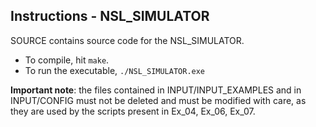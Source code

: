 ## Instructions - NSL_SIMULATOR
SOURCE contains source code for the NSL_SIMULATOR.
- To compile, hit `make`.
- To run the executable, `./NSL_SIMULATOR.exe`

**Important note**: the files contained in INPUT/INPUT_EXAMPLES and in INPUT/CONFIG must not be deleted and must be modified with care, as they are used by the scripts present in Ex_04, Ex_06, Ex_07.
